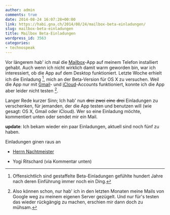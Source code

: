```yaml
---
author: admin
comments: true
date: 2014-08-24 16:07:28+00:00
link: https://habi.gna.ch/2014/08/24/mailbox-beta-einladungen/
slug: mailbox-beta-einladungen
title: Mailbox Beta-Einladungen
wordpress_id: 3563
categories:
- technospeak
---
```


Vor längerem hab' ich mal die [Mailbox](http://www.mailboxapp.com/)-App auf meinem Telefon installiert gehabt.
Auch wenn ich nicht wirklich damit warm geworden bin, war ich interessiert, ob die App auf dem Desktop funktioniert.
Letzte Woche erhielt ich die Einladung [^1], mich an der Beta-Version für OS X zu versuchen.
Weil die App nur mit [Gmail](https://mail.google.com/)- und [iCloud](https://www.icloud.com)-Accounts funktioniert, konnte ich die App aber leider nicht testen [^2].

Langer Rede kurzer Sinn; Ich hab' nun <del>drei</del> <del>zwei</del> <del>eine</del> <del>drei</del> Einladungen zu verschenken, für jemanden, der die App testen und benutzen will (wie gesagt: OS X, Gmail oder iCloud).
Wer so eine Einladung möchte, kommentiert unten oder sendet mir ein Mail.


[^1]: Offensichtlich sind gestaffelte Beta-Einladungen gefühlte hundert Jahre nach deren Einführung immer noch ein Ding.
[^2]: Also können schon, nur hab' ich in den letzten Monaten meine Mails von Google weg zu meinem eigenen Server gezügelt. Und nur für's testen das wieder rückgängig zu machen, erschien mir dann doch zu mühsam.

**update**:
Ich bekam wieder ein paar Einladungen, aktuell sind noch fünf zu haben.

Einladungen ginen raus an



	
  * [Herrn Nachtmeister](https://twitter.com/nachtmeister/status/503603026993905664)

	
  * Yogi Ritschard (via Kommentar unten)




